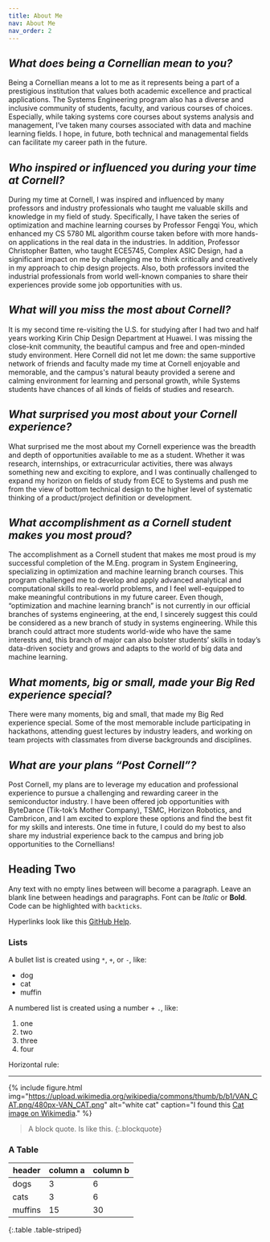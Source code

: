 ```yaml
---
title: About Me
nav: About Me
nav_order: 2
---
```


## ***What does being a Cornellian mean to you?***

Being a Cornellian means a lot to me as it represents being a part of a prestigious institution that values both academic excellence and practical applications. The Systems Engineering program also has a diverse and inclusive community of students, faculty, and various courses of choices. Especially, while taking systems core courses about systems analysis and management, I’ve taken many courses associated with data and machine learning fields. I hope, in future, both technical and managemental fields can facilitate my career path in the future. 


## ***Who inspired or influenced you during your time at Cornell?***

During my time at Cornell, I was inspired and influenced by many professors and industry professionals who taught me valuable skills and knowledge in my field of study. Specifically, I have taken the series of optimization and machine learning courses by Professor Fengqi You, which enhanced my CS 5780 ML algorithm course taken before with more hands-on applications in the real data in the industries. In addition, Professor Christopher Batten, who taught ECE5745, Complex ASIC Design, had a significant impact on me by challenging me to think critically and creatively in my approach to chip design projects. Also, both professors invited the industrial professionals from world well-known companies to share their experiences provide some job opportunities with us. 


## ***What will you miss the most about Cornell?***

It is my second time re-visiting the U.S. for studying after I had two and half years working Kirin Chip Design Department at Huawei. I was missing the close-knit community, the beautiful campus and free and open-minded study environment. Here Cornell did not let me down: the same supportive network of friends and faculty made my time at Cornell enjoyable and memorable, and the campus's natural beauty provided a serene and calming environment for learning and personal growth, while Systems students have chances of all kinds of fields of studies and research.


## ***What surprised you most about your Cornell experience?***

What surprised me the most about my Cornell experience was the breadth and depth of opportunities available to me as a student. Whether it was research, internships, or extracurricular activities, there was always something new and exciting to explore, and I was continually challenged to expand my horizon on fields of study from ECE to Systems and push me from the view of bottom technical design to the higher level of systematic thinking of a product/project definition or development.


## ***What accomplishment as a Cornell student makes you most proud?***

The accomplishment as a Cornell student that makes me most proud is my successful completion of the M.Eng. program in System Engineering, specializing in optimization and machine learning branch courses. This program challenged me to develop and apply advanced analytical and computational skills to real-world problems, and I feel well-equipped to make meaningful contributions in my future career. Even though, “optimization and machine learning branch” is not currently in our official branches of systems engineering, at the end, I sincerely suggest this could be considered as a new branch of study in systems engineering. While this branch could attract more students world-wide who have the same interests and, this branch of major can also bolster students’ skills in today’s data-driven society and grows and adapts to the world of big data and machine learning.

## ***What moments, big or small, made your Big Red experience special?***

There were many moments, big and small, that made my Big Red experience special. Some of the most memorable include participating in hackathons, attending guest lectures by industry leaders, and working on team projects with classmates from diverse backgrounds and disciplines.

## ***What are your plans “Post Cornell”?***

Post Cornell, my plans are to leverage my education and professional experience to pursue a challenging and rewarding career in the semiconductor industry. I have been offered job opportunities with ByteDance (Tik-tok’s Mother Company), TSMC, Horizon Robotics, and Cambricon, and I am excited to explore these options and find the best fit for my skills and interests. One time in future, I could do my best to also share my industrial experience back to the campus and bring job opportunities to the Cornellians!


## Heading Two 

Any text with no empty lines between will become a paragraph.
Leave an blank line between headings and paragraphs.
Font can be *Italic* or **Bold**.
Code can be highlighted with `backticks`.

Hyperlinks look like this [GitHub Help](https://help.github.com/).

### Lists 

A bullet list is created using `*`, `+`, or `-`, like:

- dog
- cat
- muffin

A numbered list is created using a number + `.`, like:

1. one
2. two
6. three
2. four

Horizontal rule:

--------------

{% include figure.html img="https://upload.wikimedia.org/wikipedia/commons/thumb/b/b1/VAN_CAT.png/480px-VAN_CAT.png" alt="white cat" caption="I found this [Cat image on Wikimedia](https://commons.wikimedia.org/wiki/File:VAN_CAT.png)." %}

> A block quote.
> Is like this.
{:.blockquote}

### A Table

| header | column a | column b |
| --- | --- | --- |
| dogs | 3 | 6 |
| cats | 3 | 6 |
| muffins | 15 | 30 |
{:.table .table-striped}
